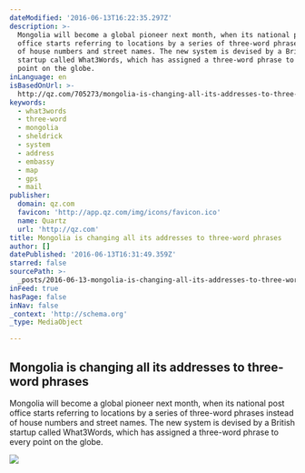```yaml
---
dateModified: '2016-06-13T16:22:35.297Z'
description: >-
  Mongolia will become a global pioneer next month, when its national post
  office starts referring to locations by a series of three-word phrases instead
  of house numbers and street names. The new system is devised by a British
  startup called What3Words, which has assigned a three-word phrase to every
  point on the globe.
inLanguage: en
isBasedOnUrl: >-
  http://qz.com/705273/mongolia-is-changing-all-its-addresses-to-three-word-phrases/
keywords:
  - what3words
  - three-word
  - mongolia
  - sheldrick
  - system
  - address
  - embassy
  - map
  - gps
  - mail
publisher:
  domain: qz.com
  favicon: 'http://app.qz.com/img/icons/favicon.ico'
  name: Quartz
  url: 'http://qz.com'
title: Mongolia is changing all its addresses to three-word phrases
author: []
datePublished: '2016-06-13T16:31:49.359Z'
starred: false
sourcePath: >-
  _posts/2016-06-13-mongolia-is-changing-all-its-addresses-to-three-word-phrases.md
inFeed: true
hasPage: false
inNav: false
_context: 'http://schema.org'
_type: MediaObject

---
```

<article style=""><h1>Mongolia is changing all its addresses to three-word phrases</h1><p>Mongolia will become a global pioneer next month, when its national post office starts referring to locations by a series of three-word phrases instead of house numbers and street names. The new system is devised by a British startup called What3Words, which has assigned a three-word phrase to every point on the globe.</p><img src="https://qzprod.files.wordpress.com/2016/06/screen-shot-2016-06-13-at-3-13-59-pm.png?w=1024" /></article>